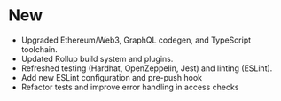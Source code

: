 # New

- Upgraded Ethereum/Web3, GraphQL codegen, and TypeScript toolchain.
- Updated Rollup build system and plugins.
- Refreshed testing (Hardhat, OpenZeppelin, Jest) and linting (ESLint).
- Add new ESLint configuration and pre-push hook
- Refactor tests and improve error handling in access checks
